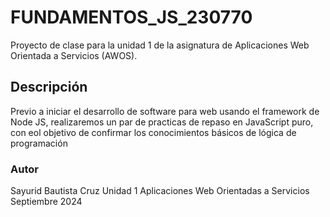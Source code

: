 # FUNDAMENTOS_JS_230770
Proyecto de clase para la unidad 1 de la asignatura de Aplicaciones Web Orientada a Servicios (AWOS).

## Descripción
  Previo a iniciar el desarrollo de software para web usando el framework de Node JS, realizaremos un 
  par de practicas de repaso en JavaScript puro, con eol objetivo de confirmar los conocimientos 
  básicos de lógica de programación








  ### Autor
  Sayurid Bautista Cruz
  Unidad 1
  Aplicaciones Web Orientadas a Servicios
  Septiembre 2024